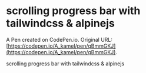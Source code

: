 # scrolling progress bar with tailwindcss & alpinejs

A Pen created on CodePen.io. Original URL: [https://codepen.io/A_kamel/pen/qBmmGKJ](https://codepen.io/A_kamel/pen/qBmmGKJ).

scrolling progress bar with tailwindcss & alpinejs

